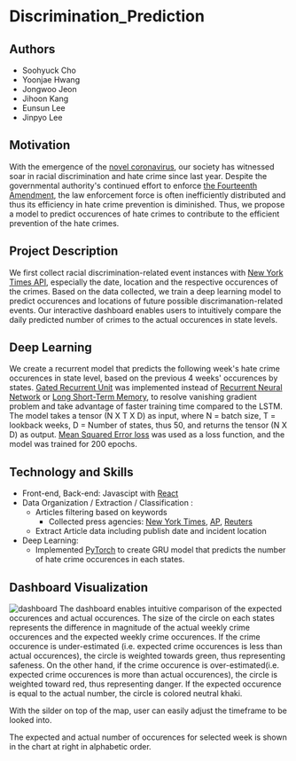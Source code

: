 # Discrimination_Prediction

## Authors
- Soohyuck Cho
- Yoonjae Hwang
- Jongwoo Jeon
- Jihoon Kang
- Eunsun Lee
- Jinpyo Lee

## Motivation
With the emergence of the [novel coronavirus](https://www.who.int/csr/don/31-december-2020-sars-cov2-variants/en/), our society has witnessed soar in racial discrimination and hate crime since last year. Despite the governmental authority's continued effort to enforce [the Fourteenth Amendment](https://constitutioncenter.org/interactive-constitution/amendment/amendment-xiv), the law enforcement force is often inefficiently distributed and thus its efficiency in hate crime prevention is diminished. Thus, we propose a model to predict occurences of hate crimes to contribute to the efficient prevention of the hate crimes.

## Project Description
We first collect racial discrimination-related event instances with [New York Times API](https://developer.nytimes.com), especially the date, location and the respective occurences of the crimes. Based on the data collected, we train a deep learning model to predict occurences and locations of future possible discrimanation-related events. Our interactive dashboard enables users to intuitively compare the daily predicted number of crimes to the actual occurences in state levels.

## Deep Learning
We create a recurrent model that predicts the following week's hate crime occurences in state level, based on the previous 4 weeks' occurences by states. [Gated Recurrent Unit](https://arxiv.org/pdf/1412.3555.pdf?ref=hackernoon.com) was implemented instead of [Recurrent Neural Network](https://www.ibm.com/cloud/learn/recurrent-neural-networks) or [Long Short-Term Memory](https://www.bioinf.jku.at/publications/older/2604.pdf), to resolve vanishing gradient problem and take advantage of faster training time compared to the LSTM. The model takes a tensor (N X T X D) as input, where N = batch size, T = lookback weeks, D = Number of states, thus 50, and returns the tensor (N X D) as output. [Mean Squared Error loss](https://pytorch.org/docs/stable/generated/torch.nn.MSELoss.html) was used as a loss function, and the model was trained for 200 epochs.

## Technology and Skills
- Front-end, Back-end: Javascipt with [React](https://reactjs.org)
- Data Organization / Extraction / Classification :  
    * Articles filtering based on keywords
        - Collected press agencies: [New York Times](https://www.nytimes.com), [AP](https://apnews.com), [Reuters](https://www.reuters.com)
    * Extract Article data including publish date and incident location
- Deep Learning:
    * Implemented [PyTorch](https://pytorch.org) to create GRU model that predicts the number of hate crime occurences in each states.

## Dashboard Visualization
![dashboard]('screenshot.PNG')
The dashboard enables intuitive comparison of the expected occurences and actual occurences. The size of the circle on each states represents the difference in magnitude of the actual weekly crime occurences and the expected weekly crime occurences. If the crime occurence is under-estimated (i.e. expected crime occurences is less than actual occurences), the circle is weighted towards green, thus representing safeness. On the other hand, if the crime occurence is over-estimated(i.e. expected crime occurences is more than actual occurences), the circle is weighted toward red, thus representing danger. If the expected occurence is equal to the actual number, the circle is colored neutral khaki.

With the silder on top of the map, user can easily adjust the timeframe to be looked into.

The expected and actual number of occurences for selected week is shown in the chart at right in alphabetic order.
